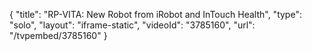 {
    "title": "RP-VITA: New Robot from iRobot and InTouch Health",
    "type": "solo",
    "layout": "iframe-static",
    "videoId": "3785160",
    "url": "\/tvpembed\/3785160"
}